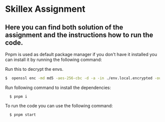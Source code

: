 # Skillex Assignment

## Here you can find both solution of the assignment and the instructions how to run the code.
Pnpm is used as default package manager if you don't have it installed you can install it by running the following command:

Run this to decrypt the envs.
```bash
$  openssl enc -md md5 -aes-256-cbc -d -a -in ./env.local.encrypted -out ./.env.local -k "YOUR_SUPER_SECRET_PASSWORD_FOR_LOCAL"
```

Run following command to install the dependencies:
```
  $ pnpm i
```

To run the code you can use the following command:
```
  $ pnpm start
```
